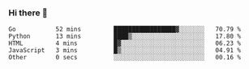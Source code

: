 ### Hi there 👋

<!--
**KLXLjun/KLXLjun** is a ✨ _special_ ✨ repository because its `README.md` (this file) appears on your GitHub profile.

Here are some ideas to get you started:

- 🔭 I’m currently working on ...
- 🌱 I’m currently learning ...
- 👯 I’m looking to collaborate on ...
- 🤔 I’m looking for help with ...
- 💬 Ask me about ...
- 📫 How to reach me: ...
- 😄 Pronouns: ...
- ⚡ Fun fact: ...
-->

<!--START_SECTION:waka-->
```text
Go           52 mins         █████████████████▓░░░░░░░   70.79 % 
Python       13 mins         ████▒░░░░░░░░░░░░░░░░░░░░   17.80 % 
HTML         4 mins          █▓░░░░░░░░░░░░░░░░░░░░░░░   06.23 % 
JavaScript   3 mins          █▒░░░░░░░░░░░░░░░░░░░░░░░   04.91 % 
Other        0 secs          ░░░░░░░░░░░░░░░░░░░░░░░░░   00.16 % 
```
<!--END_SECTION:waka-->
